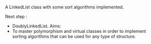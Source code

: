 A LinkedList class with some sort algorithms implemented.

Next step : 
- DoublyLinkedList.
Aims: 
- To master polymorphism and virtual classes in order to implement sorting algorithms that can be used for any type of structure.
